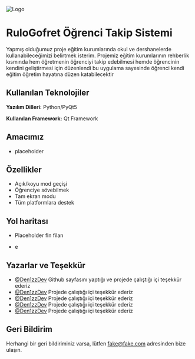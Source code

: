 
![Logo](https://imgur.com/1YJsmYB.png)

    
# RuloGofret Öğrenci Takip Sistemi

Yapmış olduğumuz proje eğitim kurumlarında okul ve
dershanelerde kullanabileceğimizi belirtmek isterim. Projemiz
eğitim kurumlarının rehberlik kısmında hem öğretmenin öğrenciyi
takip edebilmesi hemde öğrencinin kendini geliştirmesi için
düzenlendi bu uygulama sayesinde öğrenci kendi eğitim öğretim
hayatına düzen katabilecektir


## Kullanılan Teknolojiler

**Yazılım Dilleri:** Python/PyQt5

**Kullanılan Framework:** Qt Framework

  
## Amacımız

- placeholder
## Özellikler

- Açık/koyu mod geçişi
- Öğrenciye sövebilmek
- Tam ekran modu
- Tüm platformlara destek

  
## Yol haritası

- Placeholder fln filan

- e
  
## Yazarlar ve Teşekkür

- [@Den1zzDev](https://www.github.com/Den1zzDev) Github sayfasını yaptığı ve projede çalıştığı içi teşekkür ederiz
- [@Den1zzDev](https://www.github.com/Den1zzDev) Projede çalıştığı içi teşekkür ederiz
- [@Den1zzDev](https://www.github.com/Den1zzDev) Projede çalıştığı içi teşekkür ederiz
- [@Den1zzDev](https://www.github.com/Den1zzDev) Projede çalıştığı içi teşekkür ederiz
- [@Den1zzDev](https://www.github.com/Den1zzDev) Projede çalıştığı içi teşekkür ederiz
## Geri Bildirim

Herhangi bir geri bildiriminiz varsa, lütfen fake@fake.com adresinden bize ulaşın.

  